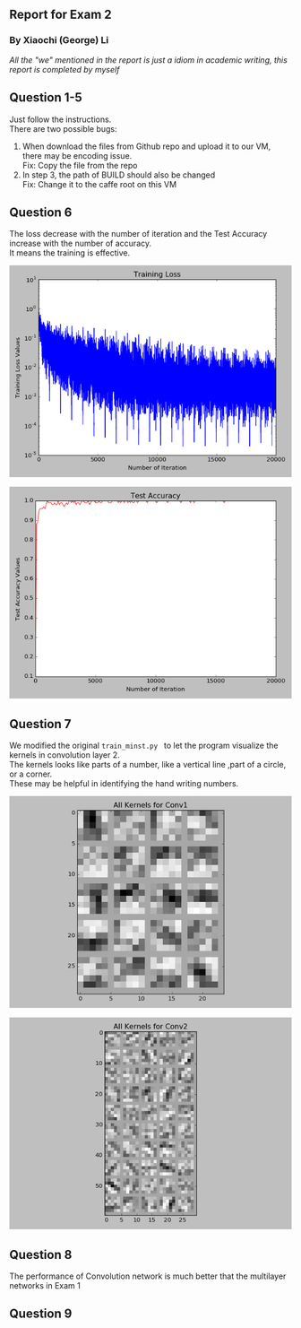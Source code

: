 ## Report for Exam 2
### By Xiaochi (George) Li

*All the "we" mentioned in the report is just a idiom in academic writing, this report is completed by myself*

## Question 1-5
Just follow the instructions.  
There are two possible bugs:

1. When download the files from Github repo and upload it to our VM, there may be encoding issue.  
Fix: Copy the file from the repo 
2. In step 3, the path of BUILD should also be changed   
Fix: Change it to the caffe root on this VM

## Question 6
The loss decrease with the number of iteration and the Test Accuracy increase with the number of accuracy.   
It means the training is effective.

![](./loss.png)

![](./accuracy.png)

## Question 7
We modified the original ```train_minst.py ``` to let the program visualize the kernels in convolution layer 2.   
The kernels looks like parts of a number, like a vertical line ,part of a circle, or a corner.  
These may be helpful in identifying the hand writing numbers.  

![](./kernel_conv1.png)

![](./kernel_conv2.png)

## Question 8
The performance of Convolution network is much better that the multilayer networks in Exam 1

## Question 9
